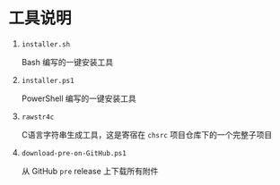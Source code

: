 <!-- -----------------------------------------------------------
 ! SPDX-License-Identifier: GFDL-1.3-or-later
 ! -------------------------------------------------------------
 ! Doc Type      : Markdown
 ! Doc Name      : (Tools Introduction).md
 ! Doc Authors   : Aoran Zeng <ccmywish@qq.com>
 !               |   xuan     <wick.dynex@qq.com>
 ! Contributors  :  ChatGPT   <https://chatgpt.com>
 !               |
 ! Created On    : <2024-10-25>
 ! Last Modified : <2025-07-21>
 !
 ! tool 目录说明
 ! ---------------------------------------------------------- -->

# 工具说明

1. `installer.sh`

    Bash 编写的一键安装工具

2. `installer.ps1`

    PowerShell 编写的一键安装工具

3. `rawstr4c`

    C语言字符串生成工具，这是寄宿在 `chsrc` 项目仓库下的一个完整子项目

4. `download-pre-on-GitHub.ps1`

    从 GitHub `pre` release 上下载所有附件

